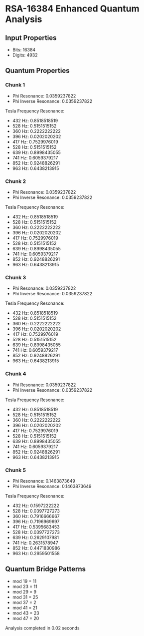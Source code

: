 # RSA-16384 Enhanced Quantum Analysis

## Input Properties
- Bits: 16384
- Digits: 4932

## Quantum Properties

### Chunk 1
- Phi Resonance: 0.0359237822
- Phi Inverse Resonance: 0.0359237822

Tesla Frequency Resonance:
- 432 Hz: 0.8518518519
- 528 Hz: 0.5151515152
- 360 Hz: 0.2222222222
- 396 Hz: 0.0202020202
- 417 Hz: 0.7529976019
- 528 Hz: 0.5151515152
- 639 Hz: 0.8998435055
- 741 Hz: 0.6059379217
- 852 Hz: 0.9248826291
- 963 Hz: 0.6438213915

### Chunk 2
- Phi Resonance: 0.0359237822
- Phi Inverse Resonance: 0.0359237822

Tesla Frequency Resonance:
- 432 Hz: 0.8518518519
- 528 Hz: 0.5151515152
- 360 Hz: 0.2222222222
- 396 Hz: 0.0202020202
- 417 Hz: 0.7529976019
- 528 Hz: 0.5151515152
- 639 Hz: 0.8998435055
- 741 Hz: 0.6059379217
- 852 Hz: 0.9248826291
- 963 Hz: 0.6438213915

### Chunk 3
- Phi Resonance: 0.0359237822
- Phi Inverse Resonance: 0.0359237822

Tesla Frequency Resonance:
- 432 Hz: 0.8518518519
- 528 Hz: 0.5151515152
- 360 Hz: 0.2222222222
- 396 Hz: 0.0202020202
- 417 Hz: 0.7529976019
- 528 Hz: 0.5151515152
- 639 Hz: 0.8998435055
- 741 Hz: 0.6059379217
- 852 Hz: 0.9248826291
- 963 Hz: 0.6438213915

### Chunk 4
- Phi Resonance: 0.0359237822
- Phi Inverse Resonance: 0.0359237822

Tesla Frequency Resonance:
- 432 Hz: 0.8518518519
- 528 Hz: 0.5151515152
- 360 Hz: 0.2222222222
- 396 Hz: 0.0202020202
- 417 Hz: 0.7529976019
- 528 Hz: 0.5151515152
- 639 Hz: 0.8998435055
- 741 Hz: 0.6059379217
- 852 Hz: 0.9248826291
- 963 Hz: 0.6438213915

### Chunk 5
- Phi Resonance: 0.1463873649
- Phi Inverse Resonance: 0.1463873649

Tesla Frequency Resonance:
- 432 Hz: 0.1597222222
- 528 Hz: 0.0397727273
- 360 Hz: 0.7916666667
- 396 Hz: 0.7196969697
- 417 Hz: 0.5395683453
- 528 Hz: 0.0397727273
- 639 Hz: 0.2629107981
- 741 Hz: 0.2631578947
- 852 Hz: 0.4471830986
- 963 Hz: 0.2959501558

## Quantum Bridge Patterns
- mod 19 = 11
- mod 23 = 11
- mod 29 = 9
- mod 31 = 25
- mod 37 = 2
- mod 41 = 21
- mod 43 = 23
- mod 47 = 20

Analysis completed in 0.02 seconds
